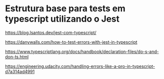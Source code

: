 # Estrutura base para tests em typescript utilizando o Jest

https://blog.lsantos.dev/jest-com-typescript/

https://danywalls.com/how-to-test-errors-with-jest-in-typescript

https://www.typescriptlang.org/docs/handbook/declaration-files/do-s-and-don-ts.html

https://engineering.udacity.com/handling-errors-like-a-pro-in-typescript-d7a314ad4991
